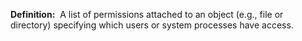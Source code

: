 **Definition:** 
 A list of permissions attached to an object (e.g., file or directory) specifying which users or system processes have access.